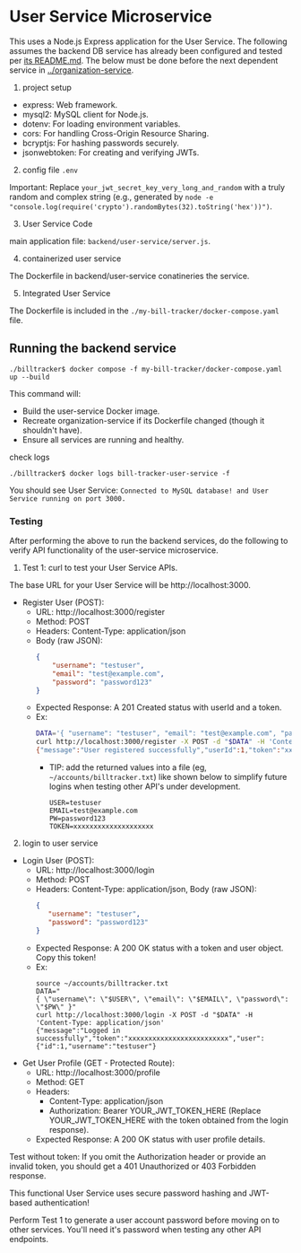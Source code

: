 # User Service Microservice

This uses a Node.js Express application for the User Service. The following assumes the backend DB service has already been configured and tested per [its README.md](../db/README.md). The below must be done before the next dependent service in [../organization-service](../organization-service/README.md).

1. project setup

- express: Web framework.
- mysql2: MySQL client for Node.js.
- dotenv: For loading environment variables.
- cors: For handling Cross-Origin Resource Sharing.
- bcryptjs: For hashing passwords securely.
- jsonwebtoken: For creating and verifying JWTs.

2. config file `.env`

Important: Replace `your_jwt_secret_key_very_long_and_random` with a truly random and complex string (e.g., generated by `node -e "console.log(require('crypto').randomBytes(32).toString('hex'))")`.

3. User Service Code

main application file: `backend/user-service/server.js`.

4. containerized user service

The Dockerfile in backend/user-service conatineries the service.

5. Integrated User Service 

The Dockerfile is included in the `./my-bill-tracker/docker-compose.yaml` file.

## Running the backend service

```
./billtracker$ docker compose -f my-bill-tracker/docker-compose.yaml up --build
```

This command will:
- Build the user-service Docker image.
- Recreate organization-service if its Dockerfile changed (though it shouldn't have).
- Ensure all services are running and healthy.

check logs
```
./billtracker$ docker logs bill-tracker-user-service -f
```
You should see User Service: `Connected to MySQL database! and User Service running on port 3000.`

### Testing 

After performing the above to run the backend services, do the following to verify API functionality of the user-service microservice.

1. Test 1: curl to test your User Service APIs.

The base URL for your User Service will be http://localhost:3000.
- Register User (POST):
  - URL: http://localhost:3000/register
  - Method: POST
  - Headers: Content-Type: application/json
  - Body (raw JSON):
    ```json
    {
        "username": "testuser",
        "email": "test@example.com",
        "password": "password123"
    }
    ```
  - Expected Response: A 201 Created status with userId and a token.
  - Ex:
    ```sh
    DATA='{ "username": "testuser", "email": "test@example.com", "password": "password123" }'
    curl http://localhost:3000/register -X POST -d "$DATA" -H 'Content-Type: application/json'
    {"message":"User registered successfully","userId":1,"token":"xxxxxxxxxxxxxxxxxxxxxxxxxxxx","user":{"id":1,"username":"testuser"}}
    ```
    - TIP: add the returned values into a file (eg, `~/accounts/billtracker.txt`) like shown below to simplify future logins when testing other API's under development.
      ```
      USER=testuser
      EMAIL=test@example.com
      PW=password123
      TOKEN=xxxxxxxxxxxxxxxxxxxx
      ```

2. login to user service

- Login User (POST):
  - URL: http://localhost:3000/login
  - Method: POST
  - Headers: Content-Type: application/json, Body (raw JSON):
    ```json
    {
       "username": "testuser",
       "password": "password123"
    }
    ```
  - Expected Response: A 200 OK status with a token and user object. Copy this token!
  - Ex:
    ```
    source ~/accounts/billtracker.txt
    DATA="
    { \"username\": \"$USER\", \"email\": \"$EMAIL\", \"password\": \"$PW\" }"
    curl http://localhost:3000/login -X POST -d "$DATA" -H 'Content-Type: application/json'
    {"message":"Logged in successfully","token":"xxxxxxxxxxxxxxxxxxxxxxxxx","user":{"id":1,"username":"testuser"}
    ```
- Get User Profile (GET - Protected Route):
  - URL: http://localhost:3000/profile
  -  Method: GET
  -  Headers:
     - Content-Type: application/json
     - Authorization: Bearer YOUR_JWT_TOKEN_HERE (Replace YOUR_JWT_TOKEN_HERE with the token obtained from the login response).
  - Expected Response: A 200 OK status with user profile details.

Test without token: If you omit the Authorization header or provide an invalid token, you should get a 401 Unauthorized or 403 Forbidden response.


This functional User Service uses secure password hashing and JWT-based authentication!

Perform Test 1 to generate a user account password before moving on to other services. You'll need it's password when testing any other API endpoints.